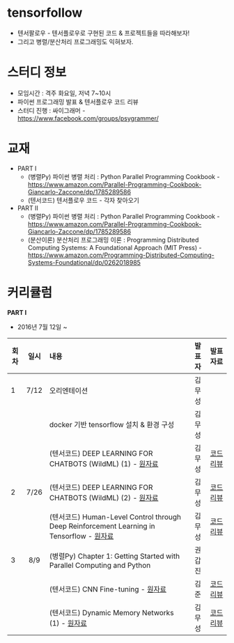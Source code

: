 # tensorfollow
* 텐서팔로우 - 텐서플로우로 구현된 코드 & 프로젝트들을 따라해보자!
* 그리고 병렬/분산처리 프로그래밍도 익혀보자.

# 스터디 정보 
* 모임시간 : 격주 화요일, 저녁 7~10시
* 파이썬 프로그래밍 발표 & 텐서플로우 코드 리뷰
* 스터디 진행 : 싸이그래머 - https://www.facebook.com/groups/psygrammer/

# 교재
* PART I
  * (병렬Py) 파이썬 병렬 처리 : Python Parallel Programming Cookbook - https://www.amazon.com/Parallel-Programming-Cookbook-Giancarlo-Zaccone/dp/1785289586
  * (텐서코드) 텐서플로우 코드 - 각자 찾아오기
* PART II
  * (병렬Py) 파이썬 병렬 처리 : Python Parallel Programming Cookbook - https://www.amazon.com/Parallel-Programming-Cookbook-Giancarlo-Zaccone/dp/1785289586
  * (분산이론) 분산처리 프로그래밍 이론 : Programming Distributed Computing Systems: A Foundational Approach (MIT Press) - https://www.amazon.com/Programming-Distributed-Computing-Systems-Foundational/dp/0262018985

# 커리큘럼
<b>PART I</b>
* 2016년 7월 12일 ~    

| 회차  | 일시   | 내용                                  | 발표자  |              발표자료                    |
| ----- |:------:| :-------------------------------------|:-------:|:---------------------------------------- |
| 1 |7/12|오리엔테이션 							|김무성 |
|   |    |docker 기반 tensorflow 설치 & 환경 구성 |김무성||
|   |    |(텐서코드) DEEP LEARNING FOR CHATBOTS (WildML) (1) - [원자료](https://github.com/dennybritz/chatbot-retrieval/) |김무성| [코드리뷰](http://nbviewer.jupyter.org/github/psygrammer/tensorfollow/blob/master/part1/chatbot-retrieval/run_catbot.ipynb)|
| 2 |7/26|(텐서코드) DEEP LEARNING FOR CHATBOTS (WildML) (2) - [원자료](https://github.com/dennybritz/chatbot-retrieval/) |김무성| [코드리뷰](http://nbviewer.jupyter.org/github/psygrammer/tensorfollow/blob/master/part1/chatbot-retrieval/run_catbot.ipynb)|
|   |    |(텐서코드) Human-Level Control through Deep Reinforcement Learning in Tensorflow - [원자료](https://github.com/devsisters/DQN-tensorflow/) |김무성| [코드리뷰](http://nbviewer.jupyter.org/github/psygrammer/tensorfollow/blob/master/part1/DQN-tensorflow/paper/Human-level_control_through_deep_reinforcement_learning.ipynb)|
| 3 |8/9|(병렬Py) Chapter 1: Getting Started with Parallel Computing and Python | 권갑진 | |
|   |   |(텐서코드) CNN Fine-tuning - [원자료](https://github.com/sjchoi86/tensorflow-101/blob/master/notebooks/cnn_customdata_vgg_finetune.ipynb) |김준| [코드리뷰](http://nbviewer.jupyter.org/github/psygrammer/tensorfollow/blob/master/part1/cnn_finetuning/cnn_customdata_vgg_finetune.ipynb)|
|   |   |(텐서코드) Dynamic Memory Networks (1) - [원자료](https://github.com/therne/dmn-tensorflow) |김무성| [코드리뷰](http://nbviewer.jupyter.org/github/psygrammer/tensorfollow/blob/master/part1/dmn-tensorflow/paper/Dynamic_Memory_Networks_for_Visual_and_Textual_Question_Answering.ipynb)|



